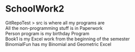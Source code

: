 # SchoolWork2
GitRepoTest > src is where all my programs are <br>
All the non-programming stuff is in Paperwork <br>
Person program is my birthday Program <br>
Book1 is my Excel work from the beginning of the semester <br>
BinomialFun has my Binomial and Geometric Excel <br>
